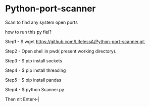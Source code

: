 # Python-port-scanner
Scan to find any system open ports



how to run this py fiel?

Step1 - $ wget https://github.com/LifelessA/Python-port-scanner.git

Step2 - Open shell in pwd( present working directory).

Step3 - $ pip install sockets

Step4 - $ pip install threading

Step5 - $ pip install pandas

Step4 - $ python Scanner.py <System IP>

Then nit Enter<-|
